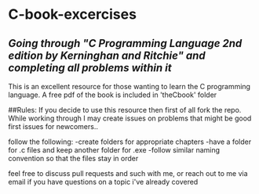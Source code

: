 # C-book-excercises

## _Going through "C Programming Language 2nd edition by Kerninghan and Ritchie" and completing all problems within it_

This is an excellent resource for those wanting to learn the C programming language. 
A free pdf of the book is included in 'theCbook' folder

##Rules:
If you decide to use this resource then first of all fork the repo.
While working through I may create issues on problems that might be good first
issues for newcomers.. 

follow the following: 
-create folders for appropriate chapters
-have a folder for .c files and keep another folder for .exe
-follow similar naming convention so that the files stay in order

feel free to discuss pull requests and such with me, or reach out to me via email
if you have questions on a topic i've already covered

